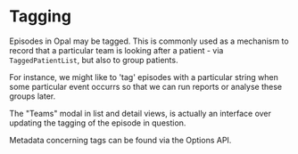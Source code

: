 # Tagging

Episodes in Opal may be tagged. This is commonly used as a mechanism to
record that a particular team is looking after a patient - via `TaggedPatientList`,
but also to group patients.

For instance, we might like to 'tag' episodes with a particular string when some
particular event occurrs so that we can run reports or analyse these groups later.

The "Teams" modal in list and detail views, is actually an interface over updating
the tagging of the episode in question.

Metadata concerning tags can be found via the Options API.
